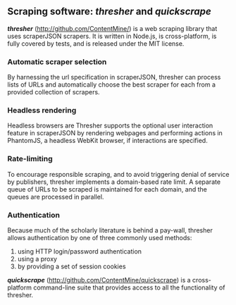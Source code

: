 ## **Scraping software: _thresher_ and _quickscrape_**

***thresher*** (http://github.com/ContentMine/) is a web scraping library that uses scraperJSON scrapers. It is written in Node.js, is cross-platform, is fully covered by tests, and is released under the MIT license.

### Automatic scraper selection

By harnessing the url specification in scraperJSON, thresher can process lists of URLs and automatically choose the best scraper for each from a provided collection of scrapers. 

### Headless rendering

Headless browsers are Thresher supports the optional user interaction feature in scraperJSON by rendering webpages and performing actions in PhantomJS, a headless WebKit browser, if interactions are specified.

### Rate-limiting

To encourage responsible scraping, and to avoid triggering denial of service by publishers, thresher implements a domain-based rate limit. A separate queue of URLs to be scraped is maintained for each domain, and the queues are processed in parallel.

### Authentication

Because much of the scholarly literature is behind a pay-wall, thresher allows authentication by one of three commonly used methods:

1. using HTTP login/password authentication
2. using a proxy
3. by providing a set of session cookies

***quickscrape*** (http://github.com/ContentMine/quickscrape) is a cross-platform command-line suite that provides access to all the functionality of thresher.